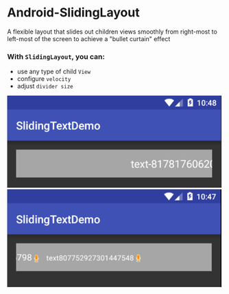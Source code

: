 # Android-SlidingLayout
A flexible layout that slides out children views smoothly from right-most to left-most of the screen to achieve a "bullet curtain" effect

### With `SlidingLayout`, you can:
+ use any type of child `View`
+ configure `velocity`
+ adjust `divider size`

<img src="./arts/screenshot1.png" width="500">
<img src="./arts/screenshot2.png" width="500">
